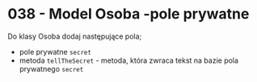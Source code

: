 # 038 - Model Osoba -pole prywatne

Do klasy Osoba dodaj następujące pola;

- pole prywatne `secret`
- metoda `tellTheSecret` - metoda, która zwraca tekst na bazie pola prywatnego `secret`
